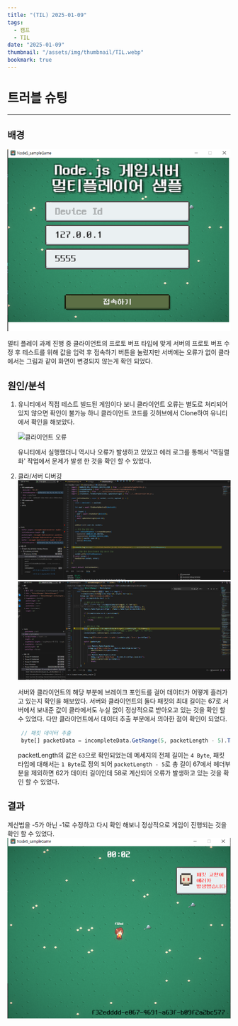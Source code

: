 ```yaml
---
title: "(TIL) 2025-01-09"
tags:
  - 캠프
  - TIL
date: "2025-01-09"
thumbnail: "/assets/img/thumbnail/TIL.webp"
bookmark: true
---
```


# 트러블 슈팅

---

## 배경

![게임실행](/assets/img/TIL/250109/001.png)

멀티 플레이 과제 진행 중 클라이언트의 프로토 버프 타입에 맞게 서버의 프로토 버프 수정 후 테스트를 위해 값을 입력 후 접속하기 버튼을 눌렀지만 서버에는 오류가 없이 클라에서는 그림과 같이 화면이 변경되지 않는게 확인 되었다.

## 원인/분석

1. 유니티에서 직접 테스트
   빌드된 게임이다 보니 클라이언트 오류는 별도로 처리되어 있지 않으면 확인이 불가능 하니 클라이언트 코드를 깃허브에서 Clone하여 유니티에서 확인을 해보았다.

   ![클라이언트 오류](/assets/img/TIL/250103/002.png)

   유니티에서 실행했더니 역시나 오류가 발생하고 있었고 에러 로그를 통해서 '역질렬화' 작업에서 문제가 발생 한 것을 확인 할 수 있었다.

2. 클라/서버 디버깅
   ![서버 디버깅](/assets/img/TIL/250109/003.png)
   ![클라 디버깅](/assets/img/TIL/250109/004.png)

   서버와 클라이언트의 해당 부분에 브레이크 포인트를 걸어 데이터가 어떻게 흘러가고 있는지 확인을 해보았다. 서버와 클라이언트의 둘다 패킷의 최대 길이는 67로 서버에서 보내준 값이 클라에서도 누실 없이 정상적으로 받아오고 있는 것을 확인 할 수 있었다. 다만 클라이언트에서 데이터 추출 부분에서 의아한 점이 확인이 되었다.

   ```javascript
    // 패킷 데이터 추출
    byte[] packetData = incompleteData.GetRange(5, packetLength - 5).ToArray();
   ```

   packetLength의 값은 `63`으로 확인되었는데 메세지의 전체 길이는 `4 Byte`, 패킷 타입에 대해서는 `1 Byte`로 정의 되어 `packetLength - 5`로 총 길이 67에서 헤더부분을 제외하면 62가 데이터 길이인데 58로 계산되어 오류가 발생하고 있는 것을 확인 할 수 있었다.

## 결과

계산법을 -5가 아닌 -1로 수정하고 다시 확인 해보니 정상적으로 게임이 진행되는 것을 확인 할 수 있었다.
![게임 실행](/assets/img/TIL/250109/005.png)
